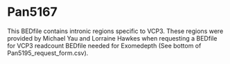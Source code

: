 # Pan5167
This BEDfile contains intronic regions specific to VCP3. 
These regions were provided by Michael Yau and Lorraine Hawkes when requesting a BEDfile for VCP3 readcount BEDfile needed for Exomedepth (See bottom of Pan5195_request_form.csv).

